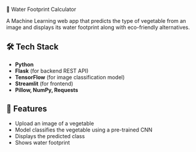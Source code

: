 🌿 Water Footprint Calculator

A Machine Learning web app that predicts the type of vegetable from an image and displays its water footprint along with eco-friendly alternatives.

## 🛠️ Tech Stack

- **Python**
- **Flask** (for backend REST API)
- **TensorFlow** (for image classification model)
- **Streamlit** (for frontend)
- **Pillow, NumPy, Requests**

## 🚀 Features

- Upload an image of a vegetable
- Model classifies the vegetable using a pre-trained CNN
- Displays the predicted class
- Shows water footprint 
